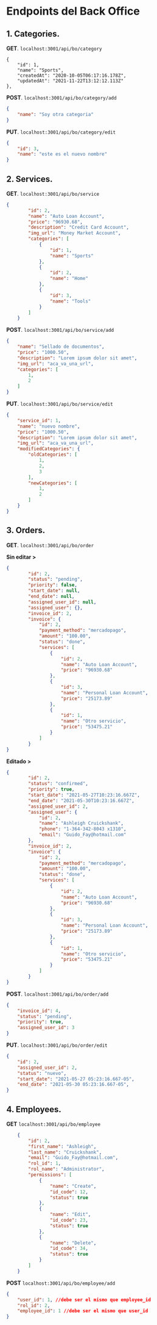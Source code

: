 # Endpoints del Back Office
## 1. Categories.
**GET**. `localhost:3001/api/bo/category`

    {
        "id": 1,
        "name": "Sports",
        "createdAt": "2020-10-05T06:17:16.178Z",
        "updatedAt": "2021-11-22T13:12:12.113Z"
    },

**POST**. `localhost:3001/api/bo/category/add`

```json
{
    "name": "Soy otra categoria"
}
```

**PUT**. `localhost:3001/api/bo/category/edit`

```json
{
    "id": 3,
    "name": "este es el nuevo nombre"
}
```

## 2. Services.
**GET**. `localhost:3001/api/bo/service`

```json
{
        "id": 2,
        "name": "Auto Loan Account",
        "price": "96930.68",
        "description": "Credit Card Account",
        "img_url": "Money Market Account",
        "categories": [
            {
                "id": 1,
                "name": "Sports"
            },
            {
                "id": 2,
                "name": "Home"
            },
            {
                "id": 3,
                "name": "Tools"
            }
        ]
    }
```

**POST**. `localhost:3001/api/bo/service/add`

```json
{
    "name": "Sellado de documentos",
    "price": "1000.50",
    "description": "Lorem ipsum dolor sit amet",
    "img_url": "aca_va_una_url",
    "categories": [
        1,
        2
    ]
}
```

**PUT**. `localhost:3001/api/bo/service/edit`

```json
{
    "service_id": 1,
    "name": "nuevo nombre",
	"price": "1000.50",
    "description": "Lorem ipsum dolor sit amet",
    "img_url": "aca_va_una_url",
    "modifiedCategories": {
        "oldCategories": [
            1,
            2,
            3
        ],
        "newCategories": [
            1,
            2
        ]
    }
}
```

## 3. Orders.
**GET**. `localhost:3001/api/bo/order`

**Sin editar >**

```json
{
        "id": 2,
        "status": "pending",
        "priority": false,
        "start_date": null,
        "end_date": null,
        "assigned_user_id": null,
        "assigned_user": {},
        "invoice_id": 2,
        "invoice": {
            "id": 2,
            "payment_method": "mercadopago",
            "amount": "100.00",
            "status": "done",
            "services": [
                {
                    "id": 2,
                    "name": "Auto Loan Account",
                    "price": "96930.68"
                },
                {
                    "id": 3,
                    "name": "Personal Loan Account",
                    "price": "25173.89"
                },
                {
                    "id": 1,
                    "name": "Otro servicio",
                    "price": "53475.21"
                }
            ]
        }
}
```

**Editado >**

```json
{
        "id": 2,
        "status": "confirmed",
        "priority": true,
        "start_date": "2021-05-27T10:23:16.667Z",
        "end_date": "2021-05-30T10:23:16.667Z",
        "assigned_user_id": 2,
        "assigned_user": {
            "id": 2,
            "name": "Ashleigh Cruickshank",
            "phone": "1-364-342-8043 x1310",
            "email": "Guido_Fay@hotmail.com"
        },
        "invoice_id": 2,
        "invoice": {
            "id": 2,
            "payment_method": "mercadopago",
            "amount": "100.00",
            "status": "done",
            "services": [
                {
                    "id": 2,
                    "name": "Auto Loan Account",
                    "price": "96930.68"
                },
                {
                    "id": 3,
                    "name": "Personal Loan Account",
                    "price": "25173.89"
                },
                {
                    "id": 1,
                    "name": "Otro servicio",
                    "price": "53475.21"
                }
            ]
        }
}
```

**POST**. `localhost:3001/api/bo/order/add`

```json
{
    "invoice_id": 4,
    "status": "pending",
    "priority": true,
    "assigned_user_id": 3
}
```

**PUT**. `localhost:3001/api/bo/order/edit`

```json
{
    "id": 2,
    "assigned_user_id": 2,
    "status": "nuevo",
    "start_date": "2021-05-27 05:23:16.667-05",
    "end_date": "2021-05-30 05:23:16.667-05",
}
```

## 4. Employees.

**GET** `localhost:3001/api/bo/employee`

```json
    {
        "id": 2,
        "first_name": "Ashleigh",
        "last_name": "Cruickshank",
        "email": "Guido_Fay@hotmail.com",
        "rol_id": 1,
        "rol_name": "Administrator",
        "permissions": [
            {
                "name": "Create",
                "id_code": 12,
                "status": true
            },
            {
                "name": "Edit",
                "id_code": 23,
                "status": true
            },
            {
                "name": "Delete",
                "id_code": 34,
                "status": true
            }
        ]
    }
```

**POST** `localhost:3001/api/bo/employee/add`

```json
{
    "user_id": 1, //debe ser el mismo que employee_id
    "rol_id": 2,
    "employee_id": 1 //debe ser el mismo que user_id
}
```

